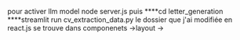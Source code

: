 pour activer llm model 
node server.js
puis 
****cd letter_generation 
****streamlit run cv_extraction_data.py
 le dossier que j'ai modifiée en react.js se trouve 
 dans componenets ->layout ->
 
 
